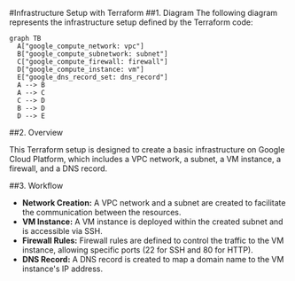 #Infrastructure Setup with Terraform
##1. Diagram
The following diagram represents the infrastructure setup defined by the Terraform code:
```mermaid
graph TB
  A["google_compute_network: vpc"]
  B["google_compute_subnetwork: subnet"]
  C["google_compute_firewall: firewall"]
  D["google_compute_instance: vm"]
  E["google_dns_record_set: dns_record"]
  A --> B
  A --> C
  C --> D
  B --> D
  D --> E
```


##2. Overview

This Terraform setup is designed to create a basic infrastructure on Google Cloud Platform, which includes a VPC network, a subnet, a VM instance, a firewall, and a DNS record. 

##3. Workflow

- **Network Creation:** A VPC network and a subnet are created to facilitate the communication between the resources.
- **VM Instance:** A VM instance is deployed within the created subnet and is accessible via SSH.
- **Firewall Rules:** Firewall rules are defined to control the traffic to the VM instance, allowing specific ports (22 for SSH and 80 for HTTP).
- **DNS Record:** A DNS record is created to map a domain name to the VM instance's IP address.


  



